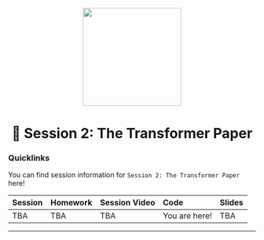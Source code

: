 <p align = "center" draggable=”false” ><img src="https://github.com/AI-Maker-Space/LLM-Dev-101/assets/37101144/d1343317-fa2f-41e1-8af1-1dbb18399719" 
     width="200px"
     height="auto"/>
</p>


<h1 align="center" id="heading">📜 Session 2: The Transformer Paper</h1>

### Quicklinks

You can find session information for `Session 2: The Transformer Paper` here!

| Session         | Homework                  | Session Video | Code            | Slides |
|:----------------|:-------------------------|:--------------|:----------------|:-------|
| TBA | TBA | TBA | You are here! | TBA |

---